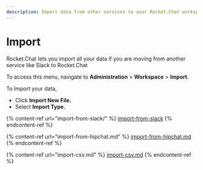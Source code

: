 ```yaml
---
description: Import data from other services to your Rocket.Chat workspace.
---
```


# Import

Rocket.Chat lets you import all your data if you are moving from another service like Slack to Rocket.Chat

To access this menu, navigate to **Administration** > **Workspace** > **Import**.

To Import your data,

* Click **Import New File.**
* Select **Import Type.**

{% content-ref url="import-from-slack/" %}
[import-from-slack](import-from-slack/)
{% endcontent-ref %}

{% content-ref url="import-from-hipchat.md" %}
[import-from-hipchat.md](import-from-hipchat.md)
{% endcontent-ref %}

{% content-ref url="import-csv.md" %}
[import-csv.md](import-csv.md)
{% endcontent-ref %}
